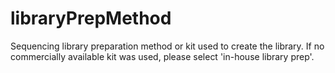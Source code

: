 # libraryPrepMethod
Sequencing library preparation method or kit used to create the library. If no commercially available kit was used, please select 'in-house library prep'.
